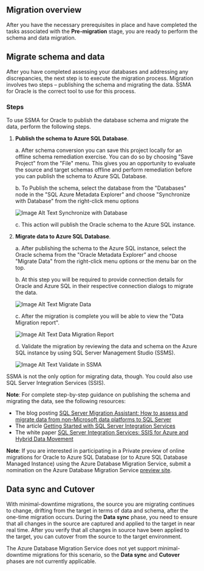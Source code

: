 ## Migration overview

After you have the necessary prerequisites in place and have completed the tasks associated with the **Pre-migration** stage, you are ready to perform the schema and data migration.

## Migrate schema and data

After you have completed assessing your databases and addressing any discrepancies, the next step is to execute the migration process. Migration involves two steps – publishing the schema and migrating the data. SSMA for Oracle is the correct tool to use for this process.

### Steps

To use SSMA for Oracle to publish the database schema and migrate the data, perform the following steps.

1. **Publish the schema to Azure SQL Database**.

    a. After schema conversion you can save this project locally for an offline schema remediation exercise. You can do so by choosing "Save Project" from the "File" menu. This gives you an opportunity to evaluate the source and target schemas offline and perform remediation before you can publish the schema to Azure SQL Database.

    b. To Publish the schema, select the database from the "Databases" node in the "SQL Azure Metadata Explorer" and choose "Synchronize with Database" from the right-click menu options
  
    ![Image Alt Text Synchronize with Database](https://mpbdevcontent.azureedge.net/Images/scenario-assets/publishschema.png)
  
    c. This action will publish the Oracle schema to the Azure SQL instance.

2. **Migrate data to Azure SQL Database**.

    a.	After publishing the schema to the Azure SQL instance, select the Oracle schema from the "Oracle Metadata Explorer” and choose "Migrate Data" from the right-click menu options or the menu bar on the top.
  
    b.	At this step you will be required to provide connection details for Oracle and Azure SQL in their respective connection dialogs to migrate the data.
  
    ![Image Alt Text Migrate Data](https://mpbdevcontent.azureedge.net/Images/scenario-assets/migratedata.png)
  
    c. After the migration is complete you will be able to view the "Data Migration report".
  
    ![Image Alt Text Data Migration Report](https://mpbdevcontent.azureedge.net/Images/scenario-assets/migrationreport.png)
  
    d. Validate the migration by reviewing the data and schema on the Azure SQL instance by using SQL Server Management Studio (SSMS).

    ![Image Alt Text Validate in SSMA](https://mpbdevcontent.azureedge.net/Images/scenario-assets/migrationcomplete.png)

SSMA is not the only option for migrating data, though. You could also use SQL Server Integration Services (SSIS).

**Note**: For complete step-by-step guidance on publishing the schema and migrating the data, see the following resources:

* The blog posting [SQL Server Migration Assistant: How to assess and migrate data from non-Microsoft data platforms to SQL Server](https://blogs.msdn.microsoft.com/datamigration/2016/11/16/sql-server-migration-assistant-how-to-assess-and-migrate-databases-from-non-microsoft-data-platforms-to-sql-server/)
* The article [Getting Started with SQL Server Integration Services](https://docs.microsoft.com/en-us/sql/integration-services/sql-server-integration-services)
* The white paper [SQL Server Integration Services: SSIS for Azure and Hybrid Data Movement](http://download.microsoft.com/download/D/2/0/D20E1C5F-72EA-4505-9F26-FEF9550EFD44/SSIS%20Hybrid%20and%20Azure.docx)

**Note**: If you are interested in participating in a Private preview of online migrations for Oracle to Azure SQL Database (or to Azure SQL Database Managed Instance) using the Azure Database Migration Service, submit a nomination on the Azure Database Migration Service [preview site](https://aka.ms/dms-preview).

## Data sync and Cutover

With minimal-downtime migrations, the source you are migrating continues to change, drifting from the target in terms of data and schema, after the one-time migration occurs. During the **Data sync** phase, you need to ensure that all changes in the source are captured and applied to the target in near real time. After you verify that all changes in source have been applied to the target, you can cutover from the source to the target environment.

The Azure Database Migration Service does not yet support minimal-downtime migrations for this scenario, so the **Data sync** and **Cutover** phases are not currently applicable.

